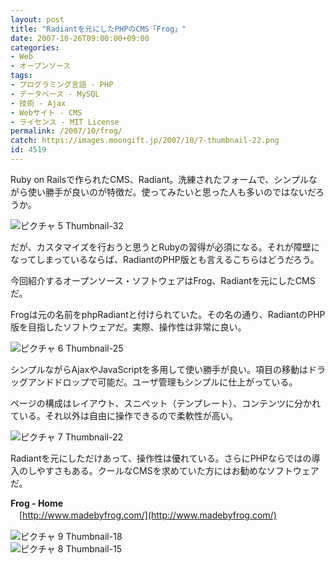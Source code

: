 ```yaml
---
layout: post
title: "Radiantを元にしたPHPのCMS「Frog」"
date: 2007-10-26T09:00:00+09:00
categories:
- Web
- オープンソース
tags: 
- プログラミング言語 - PHP
- データベース - MySQL
- 技術 - Ajax
- Webサイト - CMS
- ライセンス - MIT License
permalink: /2007/10/frog/
catch: https://images.moongift.jp/2007/10/7-thumbnail-22.png
id: 4519
---
```

Ruby on Railsで作られたCMS、Radiant。洗練されたフォームで、シンプルながら使い勝手が良いのが特徴だ。使ってみたいと思った人も多いのではないだろうか。   
  
 ![ピクチャ 5 Thumbnail-32](https://images.moongift.jp/2007/10/5-thumbnail-32.png)  
  
だが、カスタマイズを行おうと思うとRubyの習得が必須になる。それが障壁になってしまっているならば、RadiantのPHP版とも言えるこちらはどうだろう。   
  
今回紹介するオープンソース・ソフトウェアはFrog、Radiantを元にしたCMSだ。   
<!--more-->  
Frogは元の名前をphpRadiantと付けられていた。その名の通り、RadiantのPHP版を目指したソフトウェアだ。実際、操作性は非常に良い。   
  
 ![ピクチャ 6 Thumbnail-25](https://images.moongift.jp/2007/10/6-thumbnail-25.png)  
  
シンプルながらAjaxやJavaScriptを多用して使い勝手が良い。項目の移動はドラッグアンドドロップで可能だ。ユーザ管理もシンプルに仕上がっている。   
  
ページの構成はレイアウト、スニペット（テンプレート）、コンテンツに分かれている。それ以外は自由に操作できるので柔軟性が高い。   
  
 ![ピクチャ 7 Thumbnail-22](https://images.moongift.jp/2007/10/7-thumbnail-22.png)  
  
Radiantを元にしただけあって、操作性は優れている。さらにPHPならではの導入のしやすさもある。クールなCMSを求めていた方にはお勧めなソフトウェアだ。   
  
**Frog - Home**   
　[http://www.madebyfrog.com/](http://www.madebyfrog.com/)  
  
 ![ピクチャ 9 Thumbnail-18](https://images.moongift.jp/2007/10/9-thumbnail-18.png)  
 ![ピクチャ 8 Thumbnail-15](https://images.moongift.jp/2007/10/8-thumbnail-15.png)

